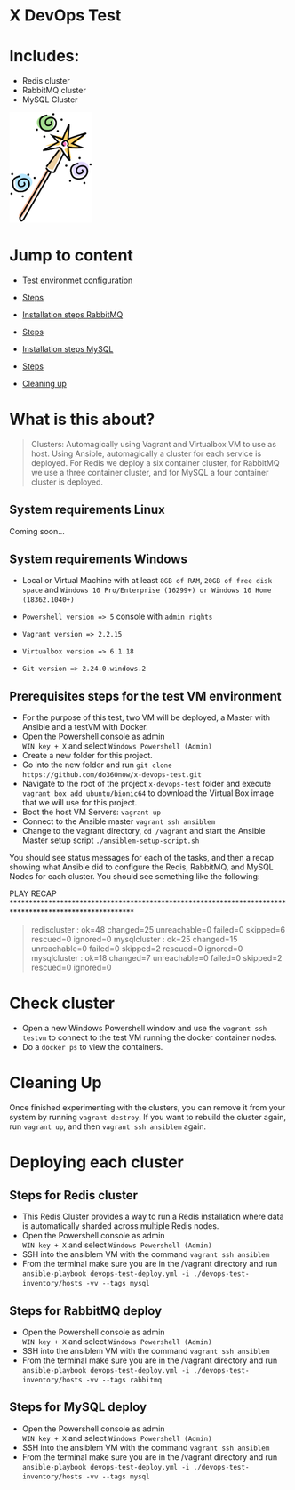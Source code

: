# X DevOps Test
# Includes:
- Redis cluster 
- RabbitMQ cluster
- MySQL Cluster

<img src="https://github.com/do360now/x-devops-test/blob/master/magic.png" alt="magic" width="150">


# Jump to content

- [Test environmet configuration](#Test-environment-configuration)
- [Steps](#Steps)


- [Installation steps RabbitMQ](#Installation-steps-RabbitMQ)
- [Steps](#Steps)


- [Installation steps MySQL](#Installation-steps-MySQL)
- [Steps](#Steps)

- [Cleaning up](#CleaningUp)

# What is this about?

> Clusters: 
Automagically using Vagrant and Virtualbox VM to use as host. Using Ansible, automagically a cluster for each service is deployed. For Redis we deploy a six container cluster, for RabbitMQ we use a three container cluster, and for MySQL a four container cluster is deployed.  

## System requirements Linux
Coming soon...

## System requirements Windows
- Local or Virtual Machine with at least `8GB of RAM`, `20GB of free disk space` and `Windows 10 Pro/Enterprise (16299+) or Windows 10 Home (18362.1040+)`

- `Powershell version => 5` console with `admin rights`
- `Vagrant version => 2.2.15`
- `Virtualbox version => 6.1.18`
- `Git version => 2.24.0.windows.2`

## Prerequisites steps for the test VM environment
- For the purpose of this test, two VM will be deployed, a Master with Ansible and a testVM with Docker. 
- Open the Powershell console as admin <br>
`WIN key + X` and select `Windows Powershell (Admin)`
- Create a new folder for this project.
- Go into the new folder and run `git clone https://github.com/do360now/x-devops-test.git`
- Navigate to the root of the project `x-devops-test` folder and execute `vagrant box add ubuntu/bionic64` to download the Virtual Box image that we will use for this project.
- Boot the host VM Servers: `vagrant up`
- Connect to the Ansible master `vagrant ssh ansiblem`
- Change to the vagrant directory,  `cd /vagrant` and start the Ansible Master setup script `./ansiblem-setup-script.sh`


You should see status messages for each of the tasks, and then a recap showing what Ansible did to configure the Redis, RabbitMQ, and MySQL Nodes for each cluster.  You should see something like the following:

PLAY RECAP *******************************************************************************************************
> rediscluster               : ok=48   changed=25   unreachable=0    failed=0    skipped=6    rescued=0    ignored=0
> mysqlcluster               : ok=25   changed=15    unreachable=0    failed=0    skipped=2    rescued=0    ignored=0
> mysqlcluster               : ok=18   changed=7    unreachable=0    failed=0    skipped=2    rescued=0    ignored=0

# Check cluster
- Open a new Windows Powershell window and use the `vagrant ssh testvm` to connect to the test VM running the docker container nodes.
- Do a `docker ps` to view the containers.

# Cleaning Up
Once finished experimenting with the clusters, you can remove it from your system by running `vagrant destroy`.  If you want to rebuild the cluster again, run `vagrant up`, and then `vagrant ssh ansiblem` again.

# Deploying each cluster

## Steps for Redis cluster
- This Redis Cluster provides a way to run a Redis installation where data is automatically sharded across multiple Redis nodes.
- Open the Powershell console as admin <br>
`WIN key + X` and select `Windows Powershell (Admin)`
- SSH into the ansiblem VM with the command `vagrant ssh ansiblem`
- From the terminal make sure you are in the /vagrant directory and run `ansible-playbook devops-test-deploy.yml -i ./devops-test-inventory/hosts -vv --tags mysql`

## Steps for RabbitMQ deploy
- Open the Powershell console as admin <br>
`WIN key + X` and select `Windows Powershell (Admin)`
- SSH into the ansiblem VM with the command `vagrant ssh ansiblem`
- From the terminal make sure you are in the /vagrant directory and run `ansible-playbook devops-test-deploy.yml -i ./devops-test-inventory/hosts -vv --tags rabbitmq`

## Steps for MySQL deploy
- Open the Powershell console as admin <br>
`WIN key + X` and select `Windows Powershell (Admin)`
- SSH into the ansiblem VM with the command `vagrant ssh ansiblem`
- From the terminal make sure you are in the /vagrant directory and run `ansible-playbook devops-test-deploy.yml -i ./devops-test-inventory/hosts -vv --tags mysql`